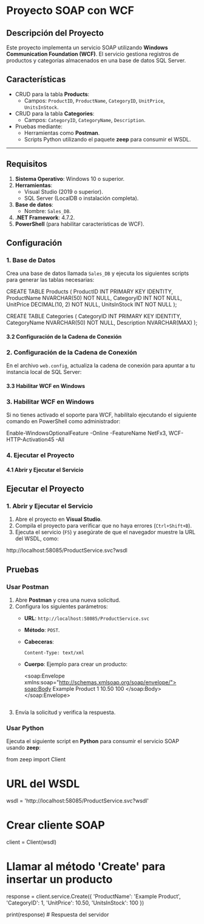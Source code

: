 # Proyecto SOAP con WCF

## Descripción del Proyecto
Este proyecto implementa un servicio SOAP utilizando **Windows Communication Foundation (WCF)**. El servicio gestiona registros de productos y categorías almacenados en una base de datos SQL Server.

## Características
- CRUD para la tabla **Products**:
  - Campos: `ProductID`, `ProductName`, `CategoryID`, `UnitPrice`, `UnitsInStock`.
- CRUD para la tabla **Categories**:
  - Campos: `CategoryID`, `CategoryName`, `Description`.
- Pruebas mediante:
  - Herramientas como **Postman**.
  - Scripts Python utilizando el paquete **zeep** para consumir el WSDL.

---
## Requisitos

1. **Sistema Operativo**: Windows 10 o superior.
2. **Herramientas**:
   - Visual Studio (2019 o superior).
   - SQL Server (LocalDB o instalación completa).
3. **Base de datos**:
   - Nombre: `Sales_DB`.
4. **.NET Framework**: 4.7.2.
5. **PowerShell** (para habilitar características de WCF).
## Configuración

### 1. Base de Datos
Crea una base de datos llamada `Sales_DB` y ejecuta los siguientes scripts para generar las tablas necesarias:


CREATE TABLE Products (
    ProductID INT PRIMARY KEY IDENTITY,
    ProductName NVARCHAR(50) NOT NULL,
    CategoryID INT NOT NULL,
    UnitPrice DECIMAL(10, 2) NOT NULL,
    UnitsInStock INT NOT NULL
);

CREATE TABLE Categories (
    CategoryID INT PRIMARY KEY IDENTITY,
    CategoryName NVARCHAR(50) NOT NULL,
    Description NVARCHAR(MAX)
);

#### 3.2 Configuración de la Cadena de Conexión


### 2. Configuración de la Cadena de Conexión
En el archivo `web.config`, actualiza la cadena de conexión para apuntar a tu instancia local de SQL Server:

<connectionStrings>
    <add name="Sales_DB_Connection"
         connectionString="Server=localhost;Database=Sales_DB;User Id=sa;Password=TuContraseña;TrustServerCertificate=True;"
         providerName="System.Data.SqlClient" />
</connectionStrings>


#### 3.3 Habilitar WCF en Windows


### 3. Habilitar WCF en Windows
Si no tienes activado el soporte para WCF, habilítalo ejecutando el siguiente comando en PowerShell como administrador:

Enable-WindowsOptionalFeature -Online -FeatureName NetFx3, WCF-HTTP-Activation45 -All


### 4. Ejecutar el Proyecto

#### 4.1 Abrir y Ejecutar el Servicio


## Ejecutar el Proyecto

### 1. Abrir y Ejecutar el Servicio
1. Abre el proyecto en **Visual Studio**.
2. Compila el proyecto para verificar que no haya errores (`Ctrl+Shift+B`).
3. Ejecuta el servicio (`F5`) y asegúrate de que el navegador muestre la URL del WSDL, como:

http://localhost:58085/ProductService.svc?wsdl

## Pruebas

### **Usar Postman**
1. Abre **Postman** y crea una nueva solicitud.
2. Configura los siguientes parámetros:
   - **URL**: `http://localhost:58085/ProductService.svc`
   - **Método**: `POST`.
   - **Cabeceras**:
     ```
     Content-Type: text/xml
     ```
   - **Cuerpo**: Ejemplo para crear un producto:

     <soap:Envelope xmlns:soap="http://schemas.xmlsoap.org/soap/envelope/">
       <soap:Body>
         <Create xmlns="http://tempuri.org/">
           <products>
             <ProductName>Example Product</ProductName>
             <CategoryID>1</CategoryID>
             <UnitPrice>10.50</UnitPrice>
             <UnitsInStock>100</UnitsInStock>
           </products>
         </Create>
       </soap:Body>
     </soap:Envelope>
     ```

3. Envía la solicitud y verifica la respuesta.

### **Usar Python**
Ejecuta el siguiente script en **Python** para consumir el servicio SOAP usando **zeep**:


from zeep import Client

# URL del WSDL
wsdl = 'http://localhost:58085/ProductService.svc?wsdl'

# Crear cliente SOAP
client = Client(wsdl)

# Llamar al método 'Create' para insertar un producto
response = client.service.Create({
    'ProductName': 'Example Product',
    'CategoryID': 1,
    'UnitPrice': 10.50,
    'UnitsInStock': 100
})

print(response)  # Respuesta del servidor
